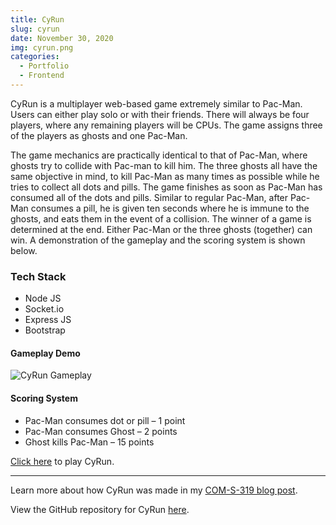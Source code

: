 ```yaml
---
title: CyRun
slug: cyrun
date: November 30, 2020
img: cyrun.png
categories:
  - Portfolio
  - Frontend
---
```


CyRun is a multiplayer web-based game extremely similar to Pac-Man. Users can either play solo or with their friends. There will always be four players, where any remaining players will be CPUs. The game assigns three of the players as ghosts and one Pac-Man.

<!--more-->

The game mechanics are practically identical to that of Pac-Man, where ghosts try to collide with Pac-man to kill him. The three ghosts all have the same objective in mind, to kill Pac-Man as many times as possible while he tries to collect all dots and pills. The game finishes as soon as Pac-Man has consumed all of the dots and pills. Similar to regular Pac-Man, after Pac-Man consumes a pill, he is given ten seconds where he is immune to the ghosts, and eats them in the event of a collision. The winner of a game is determined at the end. Either Pac-Man or the three ghosts (together) can win. A demonstration of the gameplay and the scoring system is shown below.

### Tech Stack

  - Node JS
  - Socket.io
  - Express JS
  - Bootstrap

#### Gameplay Demo

![CyRun Gameplay](/blog-images/cyrun-gameplay.gif)

#### Scoring System

  - Pac-Man consumes dot or pill – 1 point
  - Pac-Man consumes Ghost – 2 points
  - Ghost kills Pac-Man – 15 points

[Click here](http://cyrun.herokuapp.com) to play CyRun.

---

Learn more about how CyRun was made in my [COM-S-319 blog post](/post/com-s-319).

View the GitHub repository for CyRun [here](https://github.com/ChristianLisle/cyrun).